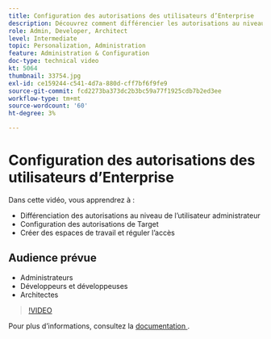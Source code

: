 ```yaml
---
title: Configuration des autorisations des utilisateurs d’Enterprise
description: Découvrez comment différencier les autorisations au niveau de l’utilisateur administrateur, configurer les autorisations Adobe Target, créer des espaces de travail et réguler l’accès.
role: Admin, Developer, Architect
level: Intermediate
topic: Personalization, Administration
feature: Administration & Configuration
doc-type: technical video
kt: 5064
thumbnail: 33754.jpg
exl-id: ce159244-c541-4d7a-880d-cff7bf6f9fe9
source-git-commit: fcd2273ba373dc2b3bc59a77f1925cdb7b2ed3ee
workflow-type: tm+mt
source-wordcount: '60'
ht-degree: 3%

---
```


# Configuration des autorisations des utilisateurs d’Enterprise

Dans cette vidéo, vous apprendrez à :

* Différenciation des autorisations au niveau de l’utilisateur administrateur
* Configuration des autorisations de Target
* Créer des espaces de travail et réguler l’accès

## Audience prévue

* Administrateurs
* Développeurs et développeuses
* Architectes

>[!VIDEO](https://video.tv.adobe.com/v/3421782/?quality=12&captions=fre_fr)

Pour plus d’informations, consultez la [ documentation ](https://experienceleague.adobe.com/docs/target/using/administer/administrating-target.html?lang=fr).
